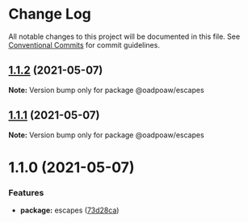 # Change Log

All notable changes to this project will be documented in this file.
See [Conventional Commits](https://conventionalcommits.org) for commit guidelines.

## [1.1.2](https://github.com/oadpoaw/packages/compare/@oadpoaw/escapes@1.1.1...@oadpoaw/escapes@1.1.2) (2021-05-07)

**Note:** Version bump only for package @oadpoaw/escapes





## [1.1.1](https://github.com/oadpoaw/packages/compare/@oadpoaw/escapes@1.1.0...@oadpoaw/escapes@1.1.1) (2021-05-07)

**Note:** Version bump only for package @oadpoaw/escapes





# 1.1.0 (2021-05-07)


### Features

* **package:** escapes ([73d28ca](https://github.com/oadpoaw/packages/commit/73d28cacf30bac6ba6f4eed350c323dc37b5c4cb))
